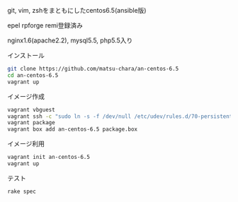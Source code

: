 git, vim, zshをまともにしたcentos6.5(ansible版)

epel rpforge remi登録済み

nginx1.6(apache2.2), mysql5.5, php5.5入り

インストール
```sh
git clone https://github.com/matsu-chara/an-centos-6.5
cd an-centos-6.5
vagrant up
```

イメージ作成
```sh
vagrant vbguest
vagrant ssh -c "sudo ln -s -f /dev/null /etc/udev/rules.d/70-persistent-net.rules"
vagrant package
vagrant box add an-centos-6.5 package.box
```

イメージ利用
```sh
vagrant init an-centos-6.5
vagrant up
```

テスト
```sh
rake spec
```
